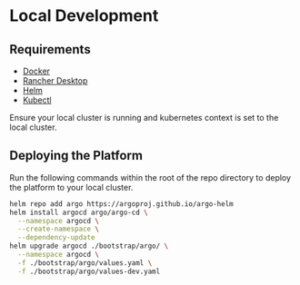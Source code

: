 # Local Development

## Requirements

- [Docker](https://docs.docker.com/get-docker/)
- [Rancher Desktop](https://rancherdesktop.io/)
- [Helm](https://helm.sh/docs/intro/install/)
- [Kubectl](https://kubernetes.io/docs/tasks/tools/install-kubectl/)

Ensure your local cluster is running and kubernetes context is set to the local cluster.

## Deploying the Platform

Run the following commands within the root of the repo directory to deploy the platform to your local cluster.

```bash
helm repo add argo https://argoproj.github.io/argo-helm
helm install argocd argo/argo-cd \
  --namespace argocd \
  --create-namespace \
  --dependency-update
helm upgrade argocd ./bootstrap/argo/ \
  --namespace argocd \
  -f ./bootstrap/argo/values.yaml \
  -f ./bootstrap/argo/values-dev.yaml
```
